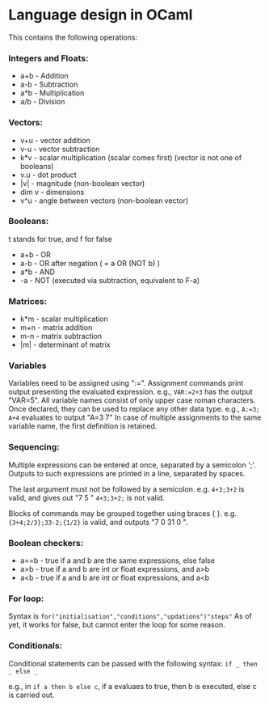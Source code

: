 # Language design in OCaml

This contains the following operations:
### Integers and Floats:
- a+b - Addition
- a-b - Subtraction
- a*b - Multiplication
- a/b - Division

### Vectors:
- v+u - vector addition
- v-u - vector subtraction
- k*v - scalar multiplication (scalar comes first) (vector is not one of booleans)
- v.u - dot product
- |v| - magnitude (non-boolean vector)
- dim v - dimensions
- v^u - angle between vectors (non-boolean vector)

### Booleans:
t stands for true, and f for false
- a+b - OR
- a-b - OR after negation ( = a OR (NOT b) )
- a*b - AND
- -a - NOT (executed via subtraction, equivalent to F-a)

### Matrices:
- k*m - scalar multiplication
- m+n - matrix addition
- m-n - matrix subtraction
- |m| - determinant of matrix

### Variables
Variables need to be assigned using ":=".
Assignment commands print output presenting the evaluated expression.
e.g., `VAR:=2+3` has the output "VAR=5".
All variable names consist of only upper case roman characters.
Once declared, they can be used to replace any other data type.
e.g., `A:=3; A+4` evaluates to output "A=3 7"
In case of multiple assignments to the same variable name, the first definition is retained.

### Sequencing:
Multiple expressions can be entered at once, separated by a semicolon ';'.
Outputs to such expressions are printed in a line, separated by spaces.

The last argument must not be followed by a semicolon.
e.g. `4+3;3+2` is valid, and gives out "7 5 "
     `4+3;3+2;` is not valid.
     
Blocks of commands may be grouped together using braces { }.
e.g. `{3+4;2/3};33-2;{1/2}` is valid, and outputs "7 0 31 0 ".

### Boolean checkers:
- a==b - true if a and b are the same expressions, else false
- a>b - true if a and b are int or float expressions, and a>b
- a<b - true if a and b are int or float expressions, and a<b

### For loop:
Syntax is `for("initialisation","conditions","updations")"steps"`
As of yet, it works for false, but cannot enter the loop for some reason.

### Conditionals:
Conditional statements can be passed with the following syntax:
`if _ then _ else _`

e.g., in `if a then b else c`, if a evaluaes to true, then b is executed, else c is carried out.
